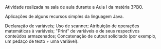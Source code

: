 Atividade realizada na sala de aula durante a Aula I da matéria 3PBO.

Aplicações de alguns recursos simples da linguagem Java.
 
Declaração de variáveis;
Uso de scanner;
Atribuição de operações matemáticas à variáveis;
"Print" de variáveis e de seus respectivos conteúdos armazenados;
Concatenação de output solicitado (por exemplo, um pedaço de texto + uma variável).
